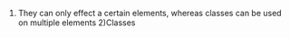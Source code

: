 1) They can only effect a certain elements, whereas classes can be used on multiple elements
2)Classes